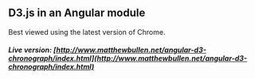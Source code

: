 ## D3.js in an Angular module

Best viewed using the latest version of Chrome.

##### Live version: [http://www.matthewbullen.net/angular-d3-chronograph/index.html](http://www.matthewbullen.net/angular-d3-chronograph/index.html)
